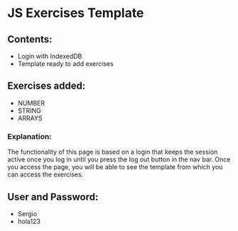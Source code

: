 <h1>JS Exercises Template</h1>

<h2>Contents:</h2>
<ul>
  <li>Login with IndexedDB</li>
  <li>Template ready to add exercises</li>
</ul>

<h2>Exercises added:</h2>
<ul>
  <li>NUMBER</li>
  <li>STRING</li>
  <li>ARRAYS</li>
</ul>

<h3>Explanation:</h3>
<p>
  The functionality of this page is based on a login that keeps the session active once you log in until you press the log out button in the nav bar. Once you access the page, you will be able to see the template from which you can access the exercises.
</p>

<h2>User and Password:</h2>
<ul>
  <li>Sergio</li>
  <li>hola123</li>
</ul>
